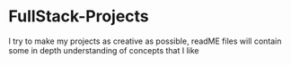 # FullStack-Projects
I try to make my projects as creative as possible, readME files will contain some  in depth understanding of concepts that I like
